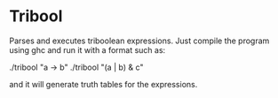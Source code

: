 Tribool
=======

Parses and executes triboolean expressions. Just compile the program using ghc and run it with a format such as:

./tribool "a -> b"
./tribool "(a | b) & c"

and it will generate truth tables for the expressions.
